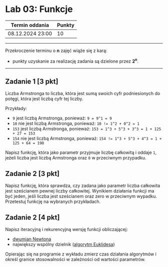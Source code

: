 # Lab 03: Funkcje

| Termin oddania | Punkty     |
|----------------|:-----------|
|    08.12.2024 23:00 |   10      |

--- 
Przekroczenie terminu o **n** zajęć wiąże się z karą:
- punkty uzyskanie za realizację zadania są dzielone przez **2<sup>n</sup>**.

--- 
## Zadanie 1 [3 pkt]
Liczba Armstronga to liczba, która jest sumą swoich cyfr podniesionych do potęgi, która jest liczbą cyfr tej liczby.

Przykłady:

- `9` jest liczbą Armstronga, ponieważ: `9 = 9^1 = 9`
- `10` nie jest liczbą Armstronga, ponieważ: `10 != 1^2 + 0^2 = 1`
- `153` jest liczbą Armstronga, ponieważ: `153 = 1^3 + 5^3 + 3^3 = 1 + 125 + 27 = 153`
- `154` nie jest liczbą Armstronga, ponieważ: `154 != 1^3 + 5^3 + 4^3 = 1 + 125 + 64 = 190`

Napisz funkcję, która jako parametr przyjmuje liczbę całkowitą i oddaje `1`, jeżeli liczba jest liczbą Armstronga oraz `0` w przeciwnym przypadku.

## Zadanie 2 [3 pkt]
Napisz funkcję, która sprawdza, czy zadana jako parametr liczba całkowita jest sześcianem pewnej liczby
całkowitej. Wynikiem działania funkcji ma być jeden, jeśli liczba jest sześcianem oraz zero w przeciwnym wypadku.
Przetestuj funkcję na wybranych przykładach.

## Zadanie 2 [4 pkt]
Napisz iteracyjną i rekurencyjną wersję funkcji obliczającej:
- [dwumian Newtona](https://pl.wikipedia.org/wiki/Symbol_Newtona)
- największy wspólny dzielnik ([algorytm Euklidesa](https://pl.wikipedia.org/wiki/Algorytm_Euklidesa))

Opierając się na programie z wykładu zmierz czas działania algorytmów i określ granice stosowalności w zależności od wartości parametrów.
